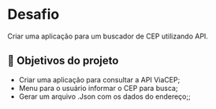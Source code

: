 # Desafio

Criar uma aplicação para um buscador de CEP utilizando API. 


## 🔨 Objetivos do projeto

- Criar uma aplicação para consultar a API ViaCEP;
- Menu para o usuário informar o CEP para busca;
- Gerar um arquivo .Json com os dados do endereço;;
